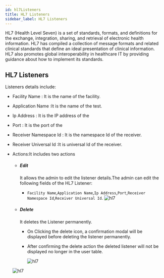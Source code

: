 ```yaml
---
id: hl7Listeners
title: HL7 Listeners
sidebar_label: HL7 Listeners
---
```


HL7 (Health Level Seven) is a set of standards, formats, and definitions for the exchange, integration, sharing, and retrieval of electronic health information. HL7 has compiled a collection of message formats and related clinical standards that define an ideal presentation of clinical information. HL7 also promotes global interoperability in healthcare IT by providing guidance about how to implement its standards.

## HL7 Listeners

Listeners details include:

- Facility Name : It is the name of the facility.
- Application Name :It is the name of the test.
- Ip Address : It is the IP address of the
- Port : It is the port of the
- Receiver Namespace Id : It is the namespace Id of the receiver.
- Receiver Universal Id :It is universal Id of the receiver.
- Actions:It includes two actions

  - ##### Edit
    It allows the admin to edit the listener details.The admin can edit the following fields of the HL7 Listener:
    - `Facility Name`,`Application Name`,`Ip Address`,`Port`,`Receiver Namespace Id`,`Receiver Universal Id`.
      ![hl7](assets/dictionary/editHL7.png)
  - ##### Delete

    It deletes the Listener permanently.

    - On Clicking the delete icon, a confirmation modal will be displayed before deleting the listener permanently.
    - After confirming the delete action the deleted listener will not be displayed no longer in the user table.

      ![hl7](assets/dictionary/deleteHl7.png)

  ![hl7](assets/dictionary/hl7Lists.png)
